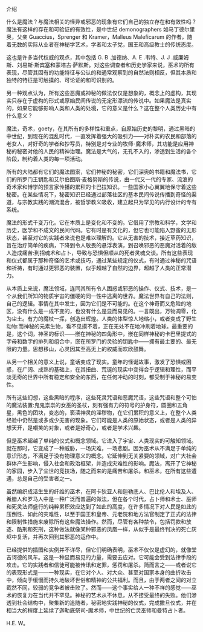 <title>Dictionary of Magic</title> <link href="e9780806536989_css.css" rel="stylesheet" type="text/css"> 

介绍

什么是魔法？与魔法相关的怪异或邪恶的现象有它们自己的独立存在和有效性吗？魔法有这样的存在和可验证的有效性，是中世纪 demonographers 如马丁德尔里奥，父亲 Guaccius，Sprenger 和 Kramer，Malleus Maleficarum 的作者，随着无数的实际从业者在神秘学艺术，学者和太子党，国王和高级教士的传统态度。

这也是许多当代权威的观点，其中包括 G. B .加德纳、A. E .韦特、J. J .威廉姆斯、刘易斯·斯宾塞和蒙塔古·萨默斯。对这些调查者和历史学家来说，巫术的所有表现，尽管其固有的功能特征与公认的和通常观察到的自然法则相反，但其本质和独特的特征是可触摸的、可论证的和可识别的。

另一种观点认为，所有这些恶魔或神秘的做法仅仅是想象的，概念上的虚构，其现实只存在于虚构的形式或原始民间传说的无定形漂流的传说中。如果魔法是真实的，如果它能够影响人类和人类的处境，它的意义是什么？这在整个人类历史中有什么意义？

魔法，奇术，goety，在其所有的多样性和重点，自原始历史的黎明，通过黑暗的中世纪，到现在的混乱时代，一直发挥着强大的吸引力——对朴实的农民和部落的老女人，对好奇的学者和抄写员，特别是对专业的牧师-魔术师，其功能是应用神秘的秘密对他的人民的精神治理。魔法是大气的，无孔不入的，渗透到生活的各个阶段，制约着人类的每一项活动。

所有的大陆都有它们的魔法图案，它们神秘的秘密，它们深奥的书籍和魔法书，它们的所罗门王钥匙和艾尔伯图斯·麦格努斯的传说，由一代又一代的专家、流浪的奇术家和博学的预言家传播的累积的卡巴拉知识。一些国家小心翼翼地保守着这些秘密。在某些情况下，秘密知识已经通过部落社区的基本民间传说传播到奇怪的渠道，与宗教实践的潮流混合，被哲学教义吸收，建立起只为罕见的内行设计的专有系统。

魔法的形式千变万化。它在本质上是变化和不变的。它借用了宗教和科学，文学和历史，医学和不成文的民间代码。它有时是有文化的，但它也可能陷入野蛮的无形状态，甚至对它的实践者来说也是难以理解的。它从无害的技术，接近草药知识，旨在治疗简单的疾病，下降到令人敬畏的悬浮表演，到召唤邪恶的恶魔对活着的敌人造成痛苦:到招魂术和占卜，导致与恐惧但顺从的死者灵魂交谈。所有这些表现和仪式都属于那种奇怪的艺术或技巧，通过某些规定的仪式，有时通过神秘的咒语和祈祷，有时通过更邪恶的装置，似乎超越了自然的边界，超越了人类的正常潜力。

从本质上来说，魔法领域，连同其所有令人困惑或邪恶的操作、仪式、技术，是一个从我们所知的物质宇宙的僵硬的同一性中逃离的世界。魔法世界有自己的法则，自己的逻辑。事情在其中发生，因为它们是不可能的。在这个神奇而又危险的地区，没有什么是一成不变的，也没有什么是显而易见的。一言既出，万物凋零，化为尘土。有力的魔杖一挥，创造出辉煌。人类的体型惊人地缩小，或者变成了野生动物:而神秘的元素生物，看不见摸不着，正在无处不在地冲刷着地球。最重要的是，这个词，神圣的标识——嵌在神秘的四角形中，嵌在同样神秘的卡巴里提式的字母和数字的排列和组合中，嵌在所罗门的灵验的钥匙中——拥有最主要的、最无限的力量。思想移山，心灵因其至高无上的权威而欢欣鼓舞。

从另一个相关的意义上说，童话变成了现实。童年的怪诞故事，激发了恐惧或困惑，在广阔、成熟的基础上，在其扭曲、荒诞的现实中变得合乎逻辑和理性，而平淡无奇的世界中所有稳定和安全的东西，在任何冲动的时刻，都受制于神秘的易变性。

所有这些幻想，这些黑暗的程序，这些死灵咒语和恶魔咒语，这些咒语和整个可怕的魔法装置:鬼鬼祟祟的女巫的圣杖，刻有强有力的符号的护身符，圆圈和五角星，黑色的团块，变态的，亵渎神灵的淫秽物，在它们累积的意义上，在整个人类经验中仍然是或多或少无害的现象。它们可能是人类的原始状态，或者是人类的异想天开，是嘲笑的对象，或者是好奇心，或者是学术兴趣。

但是巫术超越了单纯的仪式和概念领域。它进入了宇宙、人类现实的可触知领域。就在那时，它变成了一种威胁，一场灾难，一场悲剧。因为巫术从不满足于单纯的意识形态，不满足于没有物理意义的概念。它延伸到无关紧要的领域，对广大社会群体产生影响，侵入社会和政治框架，并造成灾难性的影响。魔法，离开了它神秘的家园，步入了尘世的竞技场，随之而来的是痛苦和屠杀。和巫术，在所有这些遭遇，总是自己的受害者之一。

虽然编织成活生生的纤维的巫术，在阿卡狄亚人和迦勒底人、巴比伦人和埃及人、希腊人和罗马人中是一种广泛而普遍的做法，但在各个时代，占卜师和术士、巫师和死灵法师盛行的纯粹累积效应达到了如此的高度，在许多情况下对人民是如此的压倒性、如此的灾难性，以至于国王和皇帝、元老院和地方法官制定了正式的法律和限制性措施来废除所有这些魔法操作。然而，尽管有各种禁令，包括罚款和放逐、酷刑和死刑，这种做法就像某种邪恶的凤凰一样，从似乎是最终判决的死亡灰烬中复活，并再次回到其邪恶的运作中。

已经提供的插图和实例并不详尽，但它们明确表明，巫术不仅仅是虚幻的，就像堂吉诃德的风车。这是一种显而易见的力量，需要去应对。它可能会受到法律手段的攻击。它的实践者和信徒可能被传讯和定罪，惩罚和屠杀。简而言之——或者说它的表现形式是——一种现实，在它对个人、对大众、甚至对国家本身的曲折攻击中，倾向于缓慢而持久地破坏世俗和精神的公共福利。而且，由于两者之间的对立截然不同，较弱的竞争者被击败了。然而——这个事实给人一种不祥的感觉——巫术的恢复力在当代并不罕见。神秘的艺术从不休息，从不接受最终的失败。他们渗透到社会结构中，聚集新的追随者，秘密地实践神秘的仪式，完成撒旦仪式，并在相当大的程度上延续了迦勒底祭司-魔术师，中世纪的亡灵巫师和曼特占卜者。

H.E. W。